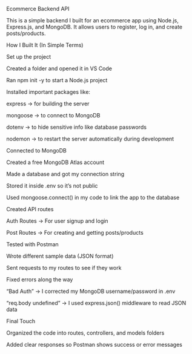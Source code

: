  Ecommerce Backend API

This is a simple backend I built for an ecommerce app using Node.js, Express.js, and MongoDB.
It allows users to register, log in, and create posts/products.

How I Built It (In Simple Terms)

Set up the project

Created a folder and opened it in VS Code

Ran npm init -y to start a Node.js project

Installed important packages like:

express → for building the server

mongoose → to connect to MongoDB

dotenv → to hide sensitive info like database passwords

nodemon → to restart the server automatically during development

Connected to MongoDB

Created a free MongoDB Atlas account

Made a database and got my connection string

Stored it inside .env so it’s not public

Used mongoose.connect() in my code to link the app to the database

Created API routes

Auth Routes → For user signup and login

Post Routes → For creating and getting posts/products

Tested with Postman

Wrote different sample data (JSON format)

Sent requests to my routes to see if they work

Fixed errors along the way

“Bad Auth” → I corrected my MongoDB username/password in .env

“req.body undefined” → I used express.json() middleware to read JSON data

Final Touch

Organized the code into routes, controllers, and models folders

Added clear responses so Postman shows success or error messages
